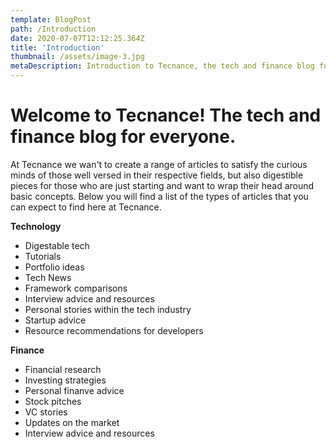 ```yaml
---
template: BlogPost
path: /Introduction
date: 2020-07-07T12:12:25.364Z
title: 'Introduction'
thumbnail: /assets/image-3.jpg
metaDescription: Introduction to Tecnance, the tech and finance blog for everyone.
---
```


# Welcome to Tecnance! The tech and finance blog for everyone.

At Tecnance we wan't to create a range of articles to satisfy the curious minds of those well versed in their respective fields, but also digestible pieces for those who  are just starting and want to wrap their head around basic concepts. Below you will find a list of the types of articles that you can expect to find here at Tecnance. 



**Technology**

* Digestable tech 
* Tutorials 
* Portfolio ideas 
* Tech News 
* Framework comparisons 
* Interview advice and resources 
* Personal stories within the tech industry 
* Startup advice 
* Resource recommendations for developers 

**Finance**

* Financial research 
* Investing strategies 
* Personal finanve advice 
* Stock pitches 
* VC stories 
* Updates on the market 
* Interview advice and resources 


